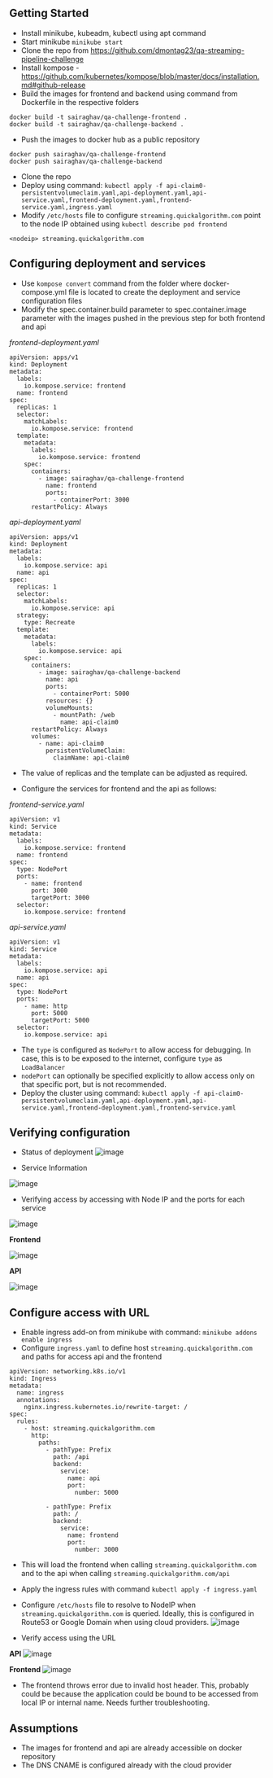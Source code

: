 ## Getting Started
- Install minikube, kubeadm, kubectl using apt command
- Start minikube
 `minikube start`
- Clone the repo from https://github.com/dmontag23/qa-streaming-pipeline-challenge
- Install kompose - https://github.com/kubernetes/kompose/blob/master/docs/installation.md#github-release
- Build the images for frontend and backend using command from Dockerfile in the respective folders 
```
docker build -t sairaghav/qa-challenge-frontend .
docker build -t sairaghav/qa-challenge-backend .
```
- Push the images to docker hub as a public repository
```
docker push sairaghav/qa-challenge-frontend
docker push sairaghav/qa-challenge-backend
```
- Clone the repo
- Deploy using command: `kubectl apply -f api-claim0-persistentvolumeclaim.yaml,api-deployment.yaml,api-service.yaml,frontend-deployment.yaml,frontend-service.yaml,ingress.yaml`
- Modify `/etc/hosts` file to configure `streaming.quickalgorithm.com` point to the node IP obtained using `kubectl describe pod frontend`

```
<nodeip> streaming.quickalgorithm.com
```


## Configuring deployment and services
- Use `kompose convert` command from the folder where docker-compose.yml file is located to create the deployment and service configuration files
- Modify the spec.container.build parameter to spec.container.image parameter with the images pushed in the previous step for both frontend and api


*frontend-deployment.yaml*
```
apiVersion: apps/v1
kind: Deployment
metadata:
  labels:
    io.kompose.service: frontend
  name: frontend
spec:
  replicas: 1
  selector:
    matchLabels:
      io.kompose.service: frontend
  template:
    metadata:
      labels:
        io.kompose.service: frontend
    spec:
      containers:
        - image: sairaghav/qa-challenge-frontend
          name: frontend
          ports:
            - containerPort: 3000
      restartPolicy: Always
```

*api-deployment.yaml*
```
apiVersion: apps/v1
kind: Deployment
metadata:
  labels:
    io.kompose.service: api
  name: api
spec:
  replicas: 1
  selector:
    matchLabels:
      io.kompose.service: api
  strategy:
    type: Recreate
  template:
    metadata:
      labels:
        io.kompose.service: api
    spec:
      containers:
        - image: sairaghav/qa-challenge-backend
          name: api
          ports:
            - containerPort: 5000
          resources: {}
          volumeMounts:
            - mountPath: /web
              name: api-claim0
      restartPolicy: Always
      volumes:
        - name: api-claim0
          persistentVolumeClaim:
            claimName: api-claim0
```
- The value of replicas and the template can be adjusted as required.

- Configure the services for frontend and the api as follows:

*frontend-service.yaml*
```
apiVersion: v1
kind: Service
metadata:
  labels:
    io.kompose.service: frontend
  name: frontend
spec:
  type: NodePort
  ports:
    - name: frontend
      port: 3000
      targetPort: 3000
  selector:
    io.kompose.service: frontend
```
*api-service.yaml*
```
apiVersion: v1
kind: Service
metadata:
  labels:
    io.kompose.service: api
  name: api
spec:
  type: NodePort
  ports:
    - name: http
      port: 5000
      targetPort: 5000
  selector:
    io.kompose.service: api
```

- The `type` is configured as `NodePort` to allow access for debugging. In case, this is to be exposed to the internet, configure `type` as `LoadBalancer`
- `nodePort` can optionally be specified explicitly to allow access only on that specific port, but is not recommended.
- Deploy the cluster using command: `kubectl apply -f api-claim0-persistentvolumeclaim.yaml,api-deployment.yaml,api-service.yaml,frontend-deployment.yaml,frontend-service.yaml`

## Verifying configuration
- Status of deployment
![image](https://user-images.githubusercontent.com/4383992/113478603-1f82de00-948a-11eb-8e58-f1a4238f0d37.png)

- Service Information

![image](https://user-images.githubusercontent.com/4383992/113478684-a33cca80-948a-11eb-8969-d1de271edf26.png)


- Verifying access by accessing with Node IP and the ports for each service

![image](https://user-images.githubusercontent.com/4383992/113479207-fe23f100-948d-11eb-8582-a8842e381028.png)


**Frontend**

![image](https://user-images.githubusercontent.com/4383992/113478806-7dfc8c00-948b-11eb-9275-e7f775ec6625.png)

**API**

![image](https://user-images.githubusercontent.com/4383992/113478797-6c1ae900-948b-11eb-8c6f-34bbc8bec3e1.png)

## Configure access with URL
- Enable ingress add-on from minikube with command: `minikube addons enable ingress`
- Configure `ingress.yaml` to define host `streaming.quickalgorithm.com` and paths for access api and the frontend
```
apiVersion: networking.k8s.io/v1
kind: Ingress
metadata:
  name: ingress
  annotations:
    nginx.ingress.kubernetes.io/rewrite-target: /
spec:
  rules:
    - host: streaming.quickalgorithm.com
      http:
        paths:
          - pathType: Prefix
            path: /api
            backend:
              service:
                name: api
                port:
                  number: 5000

          - pathType: Prefix
            path: /
            backend:
              service:
                name: frontend
                port:
                  number: 3000
```
- This will load the frontend when calling `streaming.quickalgorithm.com` and to the api when calling `streaming.quickalgorithm.com/api`
- Apply the ingress rules with command `kubectl apply -f ingress.yaml`
- Configure `/etc/hosts` file to resolve to NodeIP when `streaming.quickalgorithm.com` is queried. Ideally, this is configured in Route53 or Google Domain when using cloud providers.
![image](https://user-images.githubusercontent.com/4383992/113479089-2fe88800-948d-11eb-8a13-e49a8adf901d.png)

- Verify access using the URL

**API**
![image](https://user-images.githubusercontent.com/4383992/113479300-886c5500-948e-11eb-8649-652616a3d0dd.png)

**Frontend**
![image](https://user-images.githubusercontent.com/4383992/113479308-97eb9e00-948e-11eb-8a78-234e2f410ccf.png)

- The frontend throws error due to invalid host header. This, probably could be because the application could be bound to be accessed from local IP or internal name. Needs further troubleshooting.

## Assumptions
- The images for frontend and api are already accessible on docker repository
- The DNS CNAME is configured already with the cloud provider

